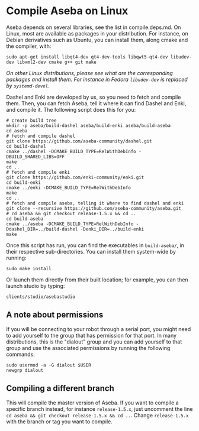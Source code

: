# Compile Aseba on Linux

Aseba depends on several libraries, see the list in compile.deps.md.
On Linux, most are available as packages in your distribution.
For instance, on Debian derivatives such as Ubuntu, you can install them, along cmake and the compiler, with:

	sudo apt-get install libqt4-dev qt4-dev-tools libqwt5-qt4-dev libudev-dev libxml2-dev cmake g++ git make

_On other Linux distributions, please see what are the corresponding packages and install them. For instance in Fedora `libudev-dev` is replaced by `systemd-devel`_. 

Dashel and Enki are developed by us, so you need to fetch and compile them.
Then, you can fetch Aseba, tell it where it can find Dashel and Enki, and compile it.
The following script does this for you:

	# create build tree
	mkdir -p aseba/build-dashel aseba/build-enki aseba/build-aseba
	cd aseba
	# fetch and compile dashel
	git clone https://github.com/aseba-community/dashel.git
	cd build-dashel
	cmake ../dashel -DCMAKE_BUILD_TYPE=RelWithDebInfo -DBUILD_SHARED_LIBS=OFF
	make
	cd ..
	# fetch and compile enki
	git clone https://github.com/enki-community/enki.git
	cd build-enki
	cmake ../enki -DCMAKE_BUILD_TYPE=RelWithDebInfo
	make
	cd ..
	# fetch and compile aseba, telling it where to find dashel and enki
	git clone --recursive https://github.com/aseba-community/aseba.git
	# cd aseba && git checkout release-1.5.x && cd ..
	cd build-aseba
	cmake ../aseba -DCMAKE_BUILD_TYPE=RelWithDebInfo -Ddashel_DIR=../build-dashel -Denki_DIR=../build-enki
	make
	
Once this script has run, you can find the executables in `build-aseba/`, in their respective sub-directories. 
You can install them system-wide by running:

    sudo make install
    
Or launch them directly from their built location; for example, you can then launch studio by typing:

    clients/studio/asebastudio

## A note about permissions

If you will be connecting to your robot through a serial port, you might need to add yourself to the group that has permission for that port.
In many distributions, this is the "dialout" group and you can add yourself to that group and use the associated permissions by running the following commands:

    sudo usermod -a -G dialout $USER
    newgrp dialout

## Compiling a different branch

This will compile the master version of Aseba.
If you want to compile a specific branch instead, for instance `release-1.5.x`, just uncomment the line `cd aseba && git checkout release-1.5.x && cd ..`.
Change `release-1.5.x` with the branch or tag you want to compile.
